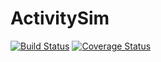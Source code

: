 ActivitySim
===========

[![Build Status](https://travis-ci.org/synthicity/activitysim.svg?branch=master)](https://travis-ci.org/synthicity/activitysim) [![Coverage Status](https://coveralls.io/repos/synthicity/activitysim/badge.png?branch=master)](https://coveralls.io/r/synthicity/activitysim?branch=master)

